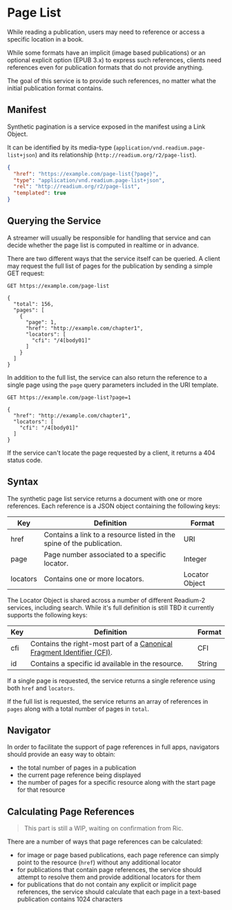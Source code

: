 # Page List

While reading a publication, users may need to reference or access a specific location in a book.

While some formats have an implicit (image based publications) or an optional explicit option (EPUB 3.x) to express such references, clients need references even for publication formats that do not provide anything.

The goal of this service is to provide such references, no matter what the initial publication format contains.


## Manifest

Synthetic pagination is a service exposed in the manifest using a Link Object. 

It can be identified by its media-type (`application/vnd.readium.page-list+json`) and its relationship (`http://readium.org/r2/page-list`).


```json
{
  "href": "https://example.com/page-list{?page}",
  "type": "application/vnd.readium.page-list+json",
  "rel": "http://readium.org/r2/page-list",
  "templated": true
}
```

## Querying the Service

A streamer will usually be responsible for handling that service and can decide whether the page list is computed in realtime or in advance.

There are two different ways that the service itself can be queried. A client may request the full list of pages for the publication by sending a simple GET request:

```
GET https://example.com/page-list

{
  "total": 156,
  "pages": [
    {
      "page": 1,
      "href": "http://example.com/chapter1",
      "locators": [
        "cfi": "/4[body01]"
      ]
    }
  ]
}
```

In addition to the full list, the service can also return the reference to a single page using the `page` query parameters included in the URI template.

```
GET https://example.com/page-list?page=1

{
  "href": "http://example.com/chapter1",
  "locators": [
    "cfi": "/4[body01]"
  ]
}
```

If the service can't locate the page requested by a client, it returns a 404 status code.

## Syntax

The synthetic page list service returns a document with one or more references. Each reference is a JSON object containing the following keys:

| Key  | Definition | Format |
| ---- | ---------- | ------ | 
| href  | Contains a link to a resource listed in the spine of the publication.  | URI |
| page  | Page number associated to a specific locator.  | Integer |
| locators  | Contains one or more locators.  | Locator Object |

The Locator Object is shared across a number of different Readium-2 services, including search. While it's full definition is still TBD it currently supports the following keys:

| Key  | Definition | Format |
| ---- | ---------- | ------ | 
| cfi  | Contains the right-most part of a [Canonical Fragment Identifier  (CFI)](http://www.idpf.org/epub/linking/cfi/epub-cfi.html).  | CFI |
| id  | Contains a specific id available in the resource.  | String |

If a single page is requested, the service returns a single reference using both `href` and `locators`.

If the full list is requested, the service returns an array of references in `pages` along with a total number of pages in `total`.

## Navigator

In order to facilitate the support of page references in full apps, navigators should provide an easy way to obtain:

* the total number of pages in a publication
* the current page reference being displayed
* the number of pages for a specific resource along with the start page for that resource

## Calculating Page References

> This part is still a WIP, waiting on confirmation from Ric.

There are a number of ways that page references can be calculated:

* for image or page based publications, each page reference can simply point to the resource (`href`) without any additional locator
* for publications that contain page references, the service should attempt to resolve them and provide additional locators for them
* for publications that do not contain any explicit or implicit page references, the service should calculate that each page in a text-based publication contains 1024 characters



